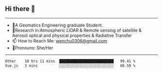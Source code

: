 ## Hi there 👋
---
- 🌱A Geomatics Engineering graduate Student.
- 🔭Research in:Atmospheric LIDAR & Remote sensing of satellite & Aerosol optical and physical properties & Radiative Transfer
- 📫 How to Reach Me: wenchu0306@gmail.com
- 🍒Pronouns: She/Her
---

<!--START_SECTION:waka-->

```txt
Other    10 hrs 11 mins  █████████████████████████   99.41 %
Vue.js   3 mins          ░░░░░░░░░░░░░░░░░░░░░░░░░   00.59 %
```

<!--END_SECTION:waka-->







